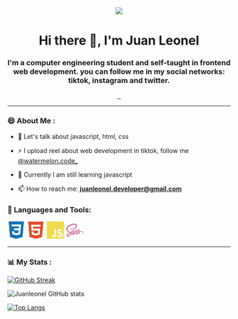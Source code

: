 <div id="header" align="center">
  <img src="https://media.giphy.com/media/Y4ak9Ki2GZCbJxAnJD/giphy.gif" width="200">
  <h1 align="center">Hi there 👋, I'm Juan Leonel</h1>
  <h3 align="center">I'm a computer engineering student and self-taught in frontend web development. 
    you can follow me in my social networks: tiktok, instagram and twitter.</h3>
</div>

<div id="badges" align="center">

<a href="http://www.instagram.com/juanleonel_" target="_blank">
      <img src="https://img.shields.io/badge/Instagram-E4405F?style=for-the-badge&logo=instagram&logoColor=white" alt="">
    </a>
  <a href="http://www.twitter.com/juanleonel_" target="_blank">
     <img src="https://img.shields.io/badge/Twitter-1DA1F2?style=for-the-badge&logo=twitter&logoColor=white" alt="">
    </a>
  <a href="http://tiktok.com/@watermelon.code_" target="_blank">
     <img src="https://img.shields.io/badge/TikTok-%23000000.svg?style=for-the-badge&logo=TikTok&logoColor=white" alt="">
    </a>
  </div>


---
### 😄 About Me :
  
  -  💬 Let's talk about javascript, html, css

  -  ⚡ I upload reel about web development in tiktok, follow me [@watermelon.code_](https://tiktok.com/@watermelon.code_)

  -  🌱 Currently I am still learning javascript
  
  -  📫 How to reach me: **juanleonel.developer@gmail.com**

<div align="left">
  <h3>🔨 Languages and Tools:</h3>
  <div>
   <img src="https://github.com/devicons/devicon/blob/master/icons/css3/css3-plain.svg" width="40" height="40">
   <img src="https://github.com/devicons/devicon/blob/master/icons/html5/html5-plain.svg" width="40" height="40">
   <img src="https://github.com/devicons/devicon/blob/master/icons/javascript/javascript-plain.svg" width="40" height="40">
   <img src="https://github.com/devicons/devicon/blob/master/icons/sass/sass-original.svg" width="40" height="40">
  </div>
</div>

---
### 📊  My Stats :

[![GitHub Streak](https://github-readme-streak-stats.herokuapp.com?user=JuanLeonel&theme=prussian&hide_border=true&date_format=M%20j%5B%2C%20Y%5D)](https://git.io/streak-stats)

![Juanleonel GitHub stats](https://github-readme-stats.vercel.app/api?username=Juanleonel&show_icons=true&theme=radical)

[![Top Langs](https://github-readme-stats.vercel.app/api/top-langs/?username=Juanleonel&layout=compact)](https://github.com/anuraghazra/github-readme-stats)
<!--
**Juanleonel03/Juanleonel03** is a ✨ _special_ ✨ repository because its `README.md` (this file) appears on your GitHub profile.

Here are some ideas to get you started:

- 🔭 I’m currently working on ...
- 🌱 I’m currently learning ...
- 👯 I’m looking to collaborate on ...
- 🤔 I’m looking for help with ...
- 💬 Ask me about ...
- 📫 How to reach me: ...
- 😄 Pronouns: ...
- ⚡ Fun fact: ...
-->
